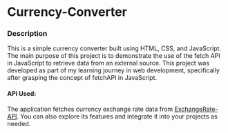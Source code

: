 # Currency-Converter

### Description
This is a simple currency converter built using HTML, CSS, and JavaScript. The main purpose of this project is to demonstrate the use of the fetch API in JavaScript to retrieve data from an external source. This project was developed as part of my learning journey in web development, specifically after grasping the concept of fetchAPI in JavaScript.

#### API Used: <br>
The application fetches currency exchange rate data from [ExchangeRate-API](https://www.exchangerate-api.com/). You can also explore its features and integrate it into your projects as needed.
